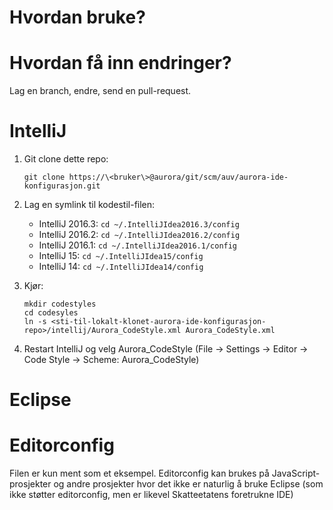 # Hvordan bruke?

# Hvordan få inn endringer?

Lag en branch, endre, send en pull-request.

# IntelliJ

1. Git clone dette repo:

    ```
    git clone https://\<bruker\>@aurora/git/scm/auv/aurora-ide-konfigurasjon.git
    ```
2. Lag en symlink til kodestil-filen:
    * IntelliJ 2016.3: `cd ~/.IntelliJIdea2016.3/config`  
    * IntelliJ 2016.2: `cd ~/.IntelliJIdea2016.2/config`  
    * IntelliJ 2016.1: `cd ~/.IntelliJIdea2016.1/config`  
    * IntelliJ 15:     `cd ~/.IntelliJIdea15/config`
    * IntelliJ 14:     `cd ~/.IntelliJIdea14/config`
    
3. Kjør:
    ```
    mkdir codestyles  
    cd codesyles
    ln -s <sti-til-lokalt-klonet-aurora-ide-konfigurasjon-repo>/intellij/Aurora_CodeStyle.xml Aurora_CodeStyle.xml
    ```

4. Restart IntelliJ og velg Aurora_CodeStyle (File -> Settings -> Editor -> Code Style -> Scheme: Aurora_CodeStyle)

# Eclipse

# Editorconfig

Filen er kun ment som et eksempel. Editorconfig kan brukes på JavaScript-prosjekter
og andre prosjekter hvor det ikke er naturlig å bruke Eclipse (som ikke støtter
editorconfig, men er likevel Skatteetatens foretrukne IDE)
